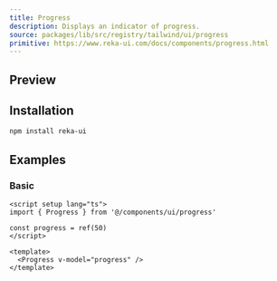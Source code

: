 ```yaml
---
title: Progress
description: Displays an indicator of progress.
source: packages/lib/src/registry/tailwind/ui/progress
primitive: https://www.reka-ui.com/docs/components/progress.html
---
```


## Preview

<ComponentPreview name="Progress" class="max-w-sm" />

## Installation

```bash
npm install reka-ui
```

## Examples

### Basic

```vue
<script setup lang="ts">
import { Progress } from '@/components/ui/progress'

const progress = ref(50)
</script>

<template>
  <Progress v-model="progress" />
</template>
```

